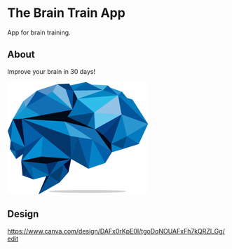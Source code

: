 # The Brain Train App

App for brain training.

## About

Improve your brain in 30 days!

![Alt text](image.png)

## Design

https://www.canva.com/design/DAFx0rKpE0I/tgoDqNOUAFxFh7kQRZl_Gg/edit

